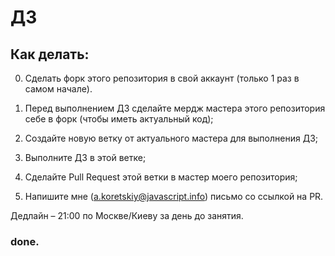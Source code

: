 # ДЗ

## Как делать:

0. Сделать форк этого репозитория в свой аккаунт (только 1 раз в самом начале).

1. Перед выполнением ДЗ сделайте мердж мастера этого репозитория себе в форк (чтобы иметь актуальный код);
2. Создайте новую ветку от актуального мастера для выполнения ДЗ;
3. Выполните ДЗ в этой ветке;
4. Сделайте Pull Request этой ветки в мастер моего репозитория;
5. Напишите мне (a.koretskiy@javascript.info) письмо со ссылкой на PR.

Дедлайн – 21:00 по Москве/Киеву за день до занятия.


### done.